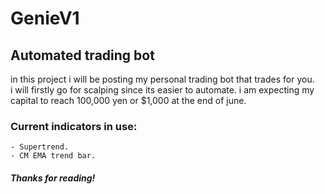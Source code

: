 # GenieV1
## Automated trading bot

<p>in this project i will be posting my personal trading bot that trades for you. <br>
i will firstly go for scalping since its easier to automate. i am expecting my capital to reach 100,000 yen or $1,000 at the end of june.
</p>

### Current indicators in use:

    - Supertrend.
    - CM EMA trend bar.

##### Thanks for reading!
